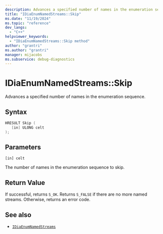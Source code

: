 ```yaml
---
description: Advances a specified number of names in the enumeration sequence.
title: "IDiaEnumNamedStreams::Skip"
ms.date: "11/19/2024"
ms.topic: "reference"
dev_langs:
  - "C++"
helpviewer_keywords:
  - "IDiaEnumNamedStreams::Skip method"
author: "grantri"
ms.author: "grantri"
manager: mijacobs
ms.subservice: debug-diagnostics
---
```


# IDiaEnumNamedStreams::Skip

Advances a specified number of names in the enumeration sequence.

## Syntax

```c++
HRESULT Skip ( 
   [in] ULONG celt
);
```

## Parameters

`[in] celt`

The number of names in the enumeration sequence to skip. 

## Return Value

If successful, returns `S_OK`. Returns `S_FALSE` if there are no more named streams. Otherwise, returns an error code.

## See also

- [`IDiaEnumNamedStreams`](../../debugger/debug-interface-access/idiaenumnamedstreams.md)
